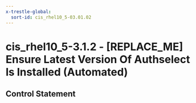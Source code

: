 ```yaml
---
x-trestle-global:
  sort-id: cis_rhel10_5-03.01.02
---
```


# cis_rhel10_5-3.1.2 - \[REPLACE_ME\] Ensure Latest Version Of Authselect Is Installed (Automated)

## Control Statement
